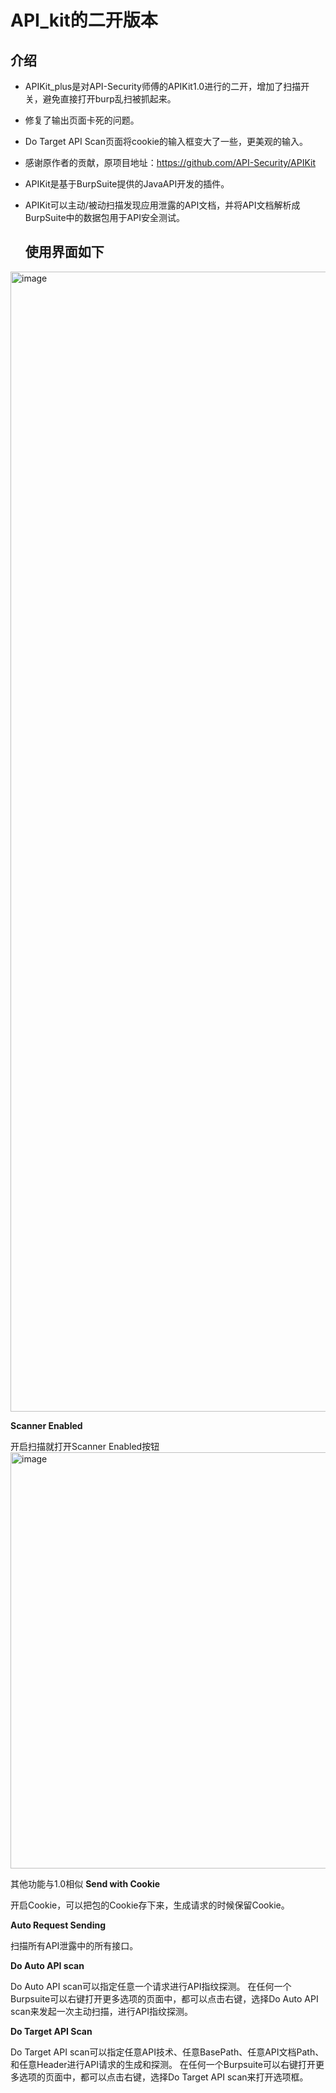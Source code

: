 # API_kit的二开版本

## 介绍
-  APIKit_plus是对API-Security师傅的APIKit1.0进行的二开，增加了扫描开关，避免直接打开burp乱扫被抓起来。
- 修复了输出页面卡死的问题。
- Do Target API Scan页面将cookie的输入框变大了一些，更美观的输入。
- 感谢原作者的贡献，原项目地址：https://github.com/API-Security/APIKit
- APIKit是基于BurpSuite提供的JavaAPI开发的插件。
- APIKit可以主动/被动扫描发现应用泄露的API文档，并将API文档解析成BurpSuite中的数据包用于API安全测试。

  ## 使用界面如下
  
<img width="1824" alt="image" src="https://github.com/user-attachments/assets/87cc6dcc-8f9d-4496-9cf4-419db66c6947" />

**Scanner Enabled**

开启扫描就打开Scanner Enabled按钮
<img width="666" alt="image" src="https://github.com/user-attachments/assets/88d8abbd-cd3b-4614-b1e2-1763f45baf4f" />

其他功能与1.0相似
**Send with Cookie**

开启Cookie，可以把包的Cookie存下来，生成请求的时候保留Cookie。


**Auto Request Sending**

扫描所有API泄露中的所有接口。


**Do Auto API scan**

Do Auto API scan可以指定任意一个请求进行API指纹探测。
在任何一个Burpsuite可以右键打开更多选项的页面中，都可以点击右键，选择Do Auto API scan来发起一次主动扫描，进行API指纹探测。


**Do Target API Scan**

Do Target API scan可以指定任意API技术、任意BasePath、任意API文档Path、和任意Header进行API请求的生成和探测。
在任何一个Burpsuite可以右键打开更多选项的页面中，都可以点击右键，选择Do Target API scan来打开选项框。
